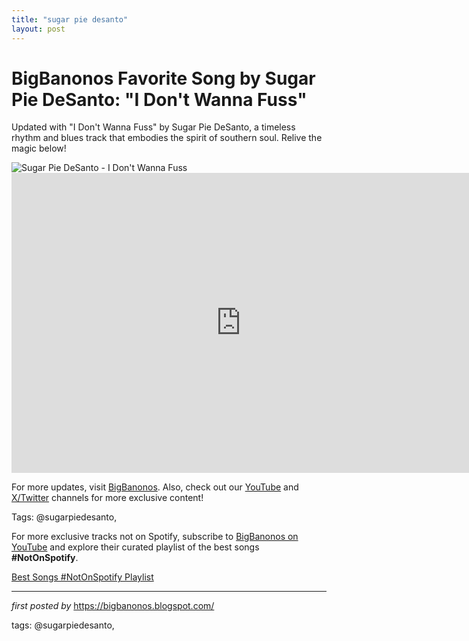 ```yaml
---
title: "sugar pie desanto"
layout: post
---
```

<!-- Title of the Post -->
<h1 >BigBanonos Favorite Song by Sugar Pie DeSanto: "I Don't Wanna Fuss"</h1> <!-- Introductory Text -->
<p >Updated with "I Don't Wanna Fuss" by Sugar Pie DeSanto, a timeless rhythm and blues track that embodies the spirit of southern soul. Relive the magic below!</p> <!-- Featured Image -->
<div > <img src="https://i.scdn.co/image/ab67616d0000b273e88ad10ebfbd0712d5d6a761" alt="Sugar Pie DeSanto - I Don't Wanna Fuss" />
</div> <!-- YouTube Video Embed -->
<div > <iframe width="733" height="480" src="https://www.youtube.com/embed/XEspOHuIfYo" title="Sugar pie de Santo "I don't wanna fuss"" frameborder="0" allow="accelerometer; autoplay; clipboard-write; encrypted-media; gyroscope; picture-in-picture; web-share" referrerpolicy="strict-origin-when-cross-origin" allowfullscreen></iframe>
</div> <!-- Footer Links -->
<div > <p>For more updates, visit <a href="https://bigbanonos.blogspot.com/" target="_blank">BigBanonos</a>. Also, check out our <a href="https://www.youtube.com/@BigBanonos" target="_blank">YouTube</a> and <a href="https://x.com/bigbanonos" target="_blank">X/Twitter</a> channels for more exclusive content!</p>
</div> <!-- Tags -->
<p >Tags: @sugarpiedesanto,</p>


<!--Subscribe and Playlist Links-->
<div>
    <p>For more exclusive tracks not on Spotify, subscribe to <a href="https://www.youtube.com/@BigBanonos" target="_blank">BigBanonos on YouTube</a> and explore their curated playlist of the best songs <strong>#NotOnSpotify</strong>.</p>
    <p><a href="https://www.youtube.com/playlist?list=PLtuNtuTatqI0kFahUCbtbfenC_ET5O_tr" target="_blank">Best Songs #NotOnSpotify Playlist<br /></a></p></div>

<hr />

<p><em>first posted by</em> <a href="https://bigbanonos.blogspot.com/" rel="noopener" target="_new">https://bigbanonos.blogspot.com/</a></p>

<p>tags: @sugarpiedesanto,</p>

